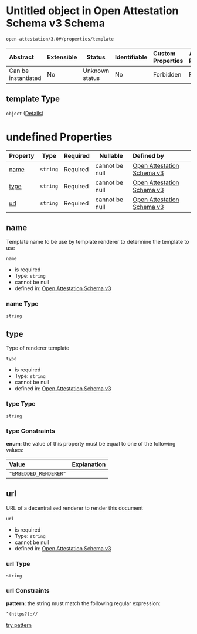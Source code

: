 # Untitled object in Open Attestation Schema v3 Schema

```txt
open-attestation/3.0#/properties/template
```




| Abstract            | Extensible | Status         | Identifiable | Custom Properties | Additional Properties | Access Restrictions | Defined In                                                                       |
| :------------------ | ---------- | -------------- | ------------ | :---------------- | --------------------- | ------------------- | -------------------------------------------------------------------------------- |
| Can be instantiated | No         | Unknown status | No           | Forbidden         | Forbidden             | none                | [tradetrust.schema.json\*](../out/tradetrust.schema.json "open original schema") |

## template Type

`object` ([Details](tradetrust-properties-template.md))

# undefined Properties

| Property      | Type     | Required | Nullable       | Defined by                                                                                                                                  |
| :------------ | -------- | -------- | -------------- | :------------------------------------------------------------------------------------------------------------------------------------------ |
| [name](#name) | `string` | Required | cannot be null | [Open Attestation Schema v3](tradetrust-properties-template-properties-name.md "open-attestation/3.0#/properties/template/properties/name") |
| [type](#type) | `string` | Required | cannot be null | [Open Attestation Schema v3](tradetrust-properties-template-properties-type.md "open-attestation/3.0#/properties/template/properties/type") |
| [url](#url)   | `string` | Required | cannot be null | [Open Attestation Schema v3](tradetrust-properties-template-properties-url.md "open-attestation/3.0#/properties/template/properties/url")   |

## name

Template name to be use by template renderer to determine the template to use


`name`

-   is required
-   Type: `string`
-   cannot be null
-   defined in: [Open Attestation Schema v3](tradetrust-properties-template-properties-name.md "open-attestation/3.0#/properties/template/properties/name")

### name Type

`string`

## type

Type of renderer template


`type`

-   is required
-   Type: `string`
-   cannot be null
-   defined in: [Open Attestation Schema v3](tradetrust-properties-template-properties-type.md "open-attestation/3.0#/properties/template/properties/type")

### type Type

`string`

### type Constraints

**enum**: the value of this property must be equal to one of the following values:

| Value                 | Explanation |
| :-------------------- | ----------- |
| `"EMBEDDED_RENDERER"` |             |

## url

URL of a decentralised renderer to render this document


`url`

-   is required
-   Type: `string`
-   cannot be null
-   defined in: [Open Attestation Schema v3](tradetrust-properties-template-properties-url.md "open-attestation/3.0#/properties/template/properties/url")

### url Type

`string`

### url Constraints

**pattern**: the string must match the following regular expression: 

```regexp
^(https?)://
```

[try pattern](https://regexr.com/?expression=%5E(https%3F)%3A%2F%2F "try regular expression with regexr.com")
